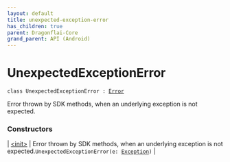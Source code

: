 ```yaml
---
layout: default
title: unexpected-exception-error
has_children: true
parent: Dragonflai-Core
grand_parent: API (Android)
---
```


# UnexpectedExceptionError

`class UnexpectedExceptionError : `[`Error`](https://kotlinlang.org/api/latest/jvm/stdlib/kotlin/-error/index.html)

Error thrown by SDK methods, when an underlying exception is not expected.

### Constructors

| [&lt;init&gt;](-init-.html) | Error thrown by SDK methods, when an underlying exception is not expected.`UnexpectedExceptionError(e: `[`Exception`](https://kotlinlang.org/api/latest/jvm/stdlib/kotlin/-exception/index.html)`)` |

